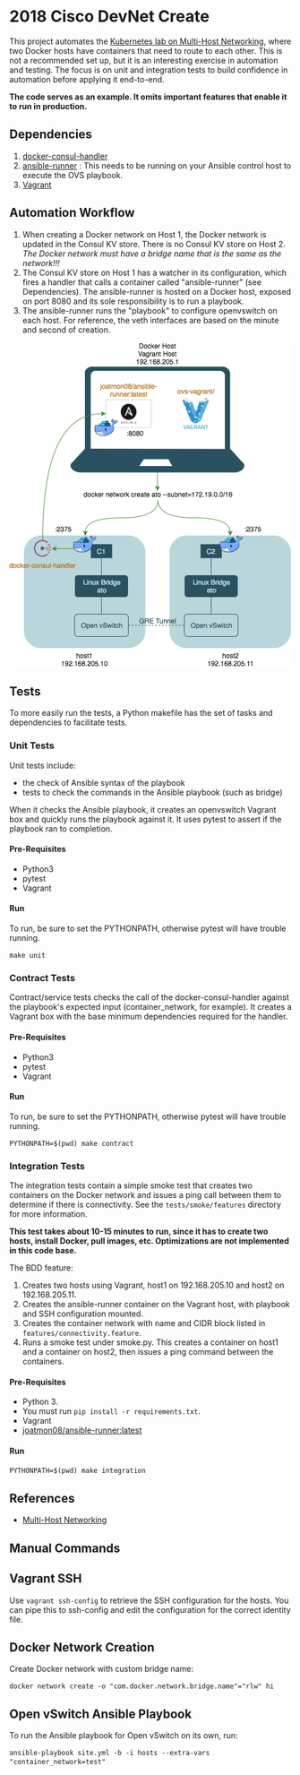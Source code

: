 # 2018 Cisco DevNet Create

This project automates the [Kubernetes lab on Multi-Host Networking](http://docker-k8s-lab.readthedocs.io/en/latest/docker/docker-ovs.html),
where two Docker hosts have containers that need to route to each other. This is
not a recommended set up, but it is an interesting exercise in automation and
testing. The focus is on unit and integration tests to
build confidence in automation before applying it end-to-end.

**The code serves as an example. It omits important features that enable it
to run in production.**

## Dependencies
1. [docker-consul-handler](https://github.com/joatmon08/docker-consul-handler)
1. [ansible-runner](https://github.com/joatmon08/ansible-runner) : This needs
to be running on your Ansible control host to execute the OVS playbook.
1. [Vagrant](https://www.vagrantup.com/downloads.html)

## Automation Workflow
1. When creating a Docker network on Host 1, the Docker network is updated
in the Consul KV store. There is no Consul KV store on Host 2. _The Docker
network must have a bridge name that is the same as the network!!!_
1. The Consul KV store on Host 1 has a watcher in its configuration, which
fires a handler that calls a container called "ansible-runner" (see Dependencies).
The ansible-runner is hosted on a Docker host, exposed on port 8080 and its
sole responsibility is to run a playbook.
1. The ansible-runner runs the "playbook" to configure openvswitch on each
host. For reference, the veth interfaces are based on the minute and second
of creation.

![Image of Open vSwitch Automation Workflow](images/2017-ato-demo-setup.png)

## Tests
To more easily run the tests, a Python makefile has the set of tasks
and dependencies to facilitate tests.

### Unit Tests
Unit tests include:
* the check of Ansible syntax of the playbook
* tests to check the commands in the Ansible playbook (such as bridge)

When it checks the Ansible playbook, it creates an openvswitch Vagrant box
and quickly runs the playbook against it. It uses pytest to assert if the
playbook ran to completion.

#### Pre-Requisites
* Python3
* pytest
* Vagrant

#### Run
To run, be sure to set the PYTHONPATH, otherwise pytest will
have trouble running.
```
make unit
```

### Contract Tests
Contract/service tests checks the call of the docker-consul-handler
against the playbook's expected input (container_network, for example).
It creates a Vagrant box with the base minimum dependencies
required for the handler.

#### Pre-Requisites
* Python3
* pytest
* Vagrant

#### Run
To run, be sure to set the PYTHONPATH, otherwise pytest will
have trouble running.
```
PYTHONPATH=$(pwd) make contract
```

### Integration Tests
The integration tests contain a simple smoke test that creates two containers
on the Docker network and issues a ping call between them to determine if
there is connectivity. See the `tests/smoke/features` directory for more
information.

**This test takes about 10-15 minutes to run, since it has to create two
hosts, install Docker, pull images, etc. Optimizations are not
implemented in this code base.**

The BDD feature:
1. Creates two hosts using Vagrant, host1 on 192.168.205.10 and host2
on 192.168.205.11.
1. Creates the ansible-runner container on the Vagrant host, with playbook
and SSH configuration mounted.
1. Creates the container network with name and CIDR block listed in
`features/connectivity.feature`.
1. Runs a smoke test under smoke.py. This creates a container on host1
and a container on host2, then issues a ping command between the containers.

#### Pre-Requisites
* Python 3.
* You must run `pip install -r requirements.txt`.
* Vagrant
* [joatmon08/ansible-runner:latest](https://hub.docker.com/r/joatmon08/ansible-runner/)

#### Run
```
PYTHONPATH=$(pwd) make integration
```

## References
* [Multi-Host Networking](http://docker-k8s-lab.readthedocs.io/en/latest/docker/docker-ovs.html)

## Manual Commands
## Vagrant SSH
Use `vagrant ssh-config` to retrieve the SSH configuration for the hosts.
You can pipe this to ssh-config and edit the configuration for the correct
identity file.

## Docker Network Creation
Create Docker network with custom bridge name:
```
docker network create -o "com.docker.network.bridge.name"="rlw" hi
```

## Open vSwitch Ansible Playbook
To run the Ansible playbook for Open vSwitch on its own, run:
```
ansible-playbook site.yml -b -i hosts --extra-vars "container_network=test"
```
